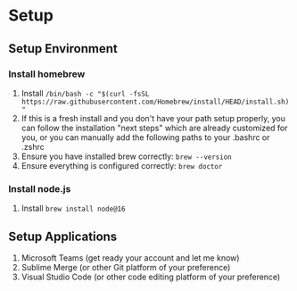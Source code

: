 # Setup

## Setup Environment

### Install homebrew
1. Install
   ```/bin/bash -c "$(curl -fsSL https://raw.githubusercontent.com/Homebrew/install/HEAD/install.sh)"```
2. If this is a fresh install and you don't have your path setup properly, you can follow the installation "next steps" which are already customized for you, or you can manually add the following paths to your .bashrc or .zshrc
3. Ensure you have installed brew correctly:
   ```brew --version```
4. Ensure everything is configured correctly:
   ```brew doctor```

### Install node.js
1. Install
   ```brew install node@16```

## Setup Applications
1. Microsoft Teams (get ready your account and let me know)
2. Sublime Merge (or other Git platform of your preference)
3. Visual Studio Code (or other code editing platform of your preference)
